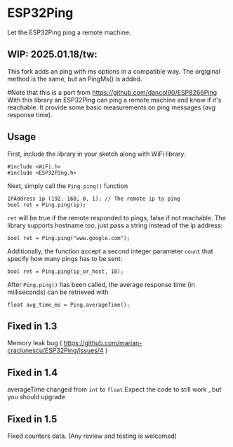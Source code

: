 # ESP32Ping
Let the ESP32Ping ping a remote machine.

## WIP: 2025.01.18/tw:
This fork adds an ping with ms options in a compatible way. The orgiginal method is the same,
but an PingMs() is added.

#Note that this is a port from https://github.com/dancol90/ESP8266Ping
With this library an ESP32Ping can ping a remote machine and know if it's reachable.
It provide some basic measurements on ping messages (avg response time).

## Usage

First, include the library in your sketch along with WiFi library:

```Arduino
#include <WiFi.h>
#include <ESP32Ping.h>
```

Next, simply call the `Ping.ping()` function

```Arduino
IPAddress ip (192, 168, 0, 1); // The remote ip to ping
bool ret = Ping.ping(ip);
```

`ret` will be true if the remote responded to pings, false if not reachable.
The library supports hostname too, just pass a string instead of the ip address:

```Arduino
bool ret = Ping.ping("www.google.com");
```

Additionally, the function accept a second integer parameter `count` that specify how many pings has to be sent:

```Arduino
bool ret = Ping.ping(ip_or_host, 10);
```

After `Ping.ping()` has been called, the average response time (in milliseconds) can be retrieved with

```Arduino
float avg_time_ms = Ping.averageTime();
```
## Fixed in 1.3
Memory leak bug ( https://github.com/marian-craciunescu/ESP32Ping/issues/4 )
## Fixed in 1.4
averageTime changed from `int` to `float`.Expect the code to still work , but you should upgrade 
## Fixed in 1.5
Fixed counters data. (Any review and testing is welcomed)
